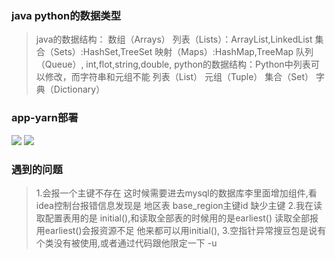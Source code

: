 ### java python的数据类型
>java的数据结构：
>数组（Arrays）
>列表（Lists）：ArrayList,LinkedList
>集合（Sets）:HashSet,TreeSet
>映射（Maps）:HashMap,TreeMap
>队列（Queue）,
>int,flot,string,double,
>python的数据结构：Python中列表可以修改，而字符串和元组不能
>列表（List）
>元组（Tuple）
>集合（Set）
>字典（Dictionary）
### app-yarn部署
![](C:/Users/LEGION/AppData/Local/Temp/81f49d6d-5de0-4e11-aa35-4814743d2d7c.png)
![](C:/Users/LEGION/AppData/Local/Temp/1f3550bf-67a3-450a-9d94-6c524aa23bf9.png)
### 遇到的问题
>1.会报一个主键不存在 这时候需要进去mysql的数据库李里面增加组件,看idea控制台报错信息发现是
> 地区表 base_region主键id 缺少主键
>2.我在读取配置表用的是 initial(),和读取全部表的时候用的是earliest()
> 读取全部报用earliest()会报资源不足  他来都可以用initial(),
> 3.空指针异常搜豆包是说有个类没有被使用,或者通过代码跟他限定一下
-u